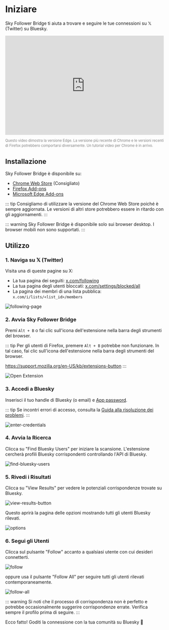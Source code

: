 # Iniziare

Sky Follower Bridge ti aiuta a trovare e seguire le tue connessioni su 𝕏 (Twitter) su Bluesky.

<iframe width="100%" height="315" src="https://www.youtube.com/embed/dfMK07PJeL4?si=SDC7P8basmoOOdjw" title="YouTube video player" frameborder="0" allow="accelerometer; autoplay; clipboard-write; encrypted-media; gyroscope; picture-in-picture; web-share" referrerpolicy="strict-origin-when-cross-origin" allowfullscreen></iframe>

<p style="color: gray; font-size: 0.8em; line-height: 1.4;">Questo video dimostra la versione Edge. La versione più recente di Chrome e le versioni recenti di Firefox potrebbero comportarsi diversamente. Un tutorial video per Chrome è in arrivo.</p>

## Installazione

Sky Follower Bridge è disponibile su:

- [Chrome Web Store](https://chrome.google.com/webstore/detail/sky-follower-bridge/behhbpbpmailcnfbjagknjngnfdojpko) (Consigliato)
- [Firefox Add-ons](https://addons.mozilla.org/en-US/firefox/addon/sky-follower-bridge/)
- [Microsoft Edge Add-ons](https://microsoftedge.microsoft.com/addons/detail/sky-follower-bridge/dpeolmdblhfolkhlhbhlofkkpaojnnbb)

::: tip
Consigliamo di utilizzare la versione del Chrome Web Store poiché è sempre aggiornata. Le versioni di altri store potrebbero essere in ritardo con gli aggiornamenti.
:::

::: warning
Sky Follower Bridge è disponibile solo sui browser desktop. I browser mobili non sono supportati.
:::

## Utilizzo

### 1. Naviga su 𝕏 (Twitter)

Visita una di queste pagine su X:
- La tua pagina dei seguiti: [x.com/following](https://x.com/following)
- La tua pagina degli utenti bloccati: [x.com/settings/blocked/all](https://x.com/settings/blocked/all)
- La pagina dei membri di una lista pubblica: `x.com/i/lists/<list_id>/members`

![following-page](/images/following-page.png)

### 2. Avvia Sky Follower Bridge

Premi `Alt + B` o fai clic sull'icona dell'estensione nella barra degli strumenti del browser.

::: tip
Per gli utenti di Firefox, premere `Alt + B` potrebbe non funzionare. In tal caso, fai clic sull'icona dell'estensione nella barra degli strumenti del browser.

https://support.mozilla.org/en-US/kb/extensions-button
:::

![Open Extension](/images/open-extension.png)

### 3. Accedi a Bluesky

Inserisci il tuo handle di Bluesky (o email) e [App password](https://bsky.app/settings/app-passwords).

::: tip
Se incontri errori di accesso, consulta la [Guida alla risoluzione dei problemi](/troubleshooting).
:::

![enter-credentials](/images/enter-credentials.png)

### 4. Avvia la Ricerca

Clicca su "Find Bluesky Users" per iniziare la scansione. L'estensione cercherà profili Bluesky corrispondenti controllando l'API di Bluesky.

![find-bluesky-users](/images/scan-users.png)

### 5. Rivedi i Risultati

Clicca su "View Results" per vedere le potenziali corrispondenze trovate su Bluesky.

![view-results-button](/images/click-results.png)

Questo aprirà la pagina delle opzioni mostrando tutti gli utenti Bluesky rilevati.

![options](/images/options.png)

### 6. Segui gli Utenti

Clicca sul pulsante "Follow" accanto a qualsiasi utente con cui desideri connetterti.

![follow](/images/click-follow-btn.png)

oppure usa il pulsante "Follow All" per seguire tutti gli utenti rilevati contemporaneamente.

![follow-all](/images/follow-all-btn.png)

::: warning
Si noti che il processo di corrispondenza non è perfetto e potrebbe occasionalmente suggerire corrispondenze errate. Verifica sempre il profilo prima di seguire.
:::

Ecco fatto! Goditi la connessione con la tua comunità su Bluesky 🎉 
